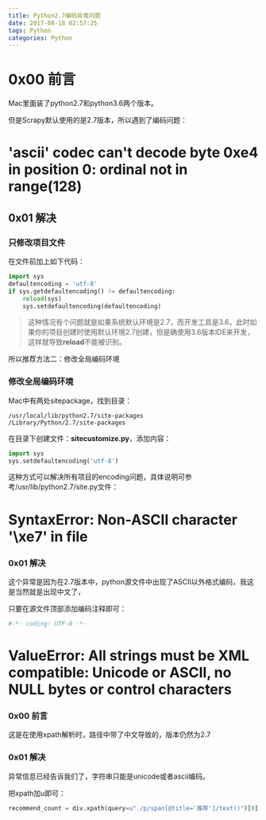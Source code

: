 ```yaml
---
title: Python2.7编码异常问题
date: 2017-08-18 02:57:25
tags: Python
categories: Python
---
```


# 0x00 前言

Mac里面装了python2.7和python3.6两个版本。

但是Scrapy默认使用的是2.7版本，所以遇到了编码问题：

# 'ascii' codec can't decode byte 0xe4 in position 0: ordinal not in range(128)

## 0x01 解决

### 只修改项目文件

在文件前加上如下代码：

```python
import sys
defaultencoding = 'utf-8'
if sys.getdefaultencoding() != defaultencoding:
    reload(sys)
    sys.setdefaultencoding(defaultencoding)
```

> 这种情况有个问题就是如果系统默认环境是2.7，而开发工具是3.6，此时如果你的项目创建时使用默认环境2.7创建，但是确使用3.6版本IDE来开发，这样就导致**reload**不能被识别。

所以推荐方法二：修改全局编码环境

### 修改全局编码环境

Mac中有两处sitepackage，找到目录：

```
/usr/local/lib/python2.7/site-packages
/Library/Python/2.7/site-packages
```

在目录下创建文件：**sitecustomize.py**，添加内容：

```python
import sys
sys.setdefaultencoding('utf-8')
```

 这种方式可以解决所有项目的encoding问题，具体说明可参考/usr/lib/python2.7/site.py文件：

# SyntaxError: Non-ASCII character '\xe7' in file  

### 0x01 解决

这个异常是因为在2.7版本中，python源文件中出现了ASCII以外格式编码，我这是当然就是出现中文了，

只要在源文件顶部添加编码注释即可：

```python
#-*- coding: UTF-8 -*-   
```



# ValueError: All strings must be XML compatible: Unicode or ASCII, no NULL bytes or control characters

### 0x00 前言

这是在使用xpath解析时，路径中带了中文导致的，版本仍然为2.7

### 0x01 解决

异常信息已经告诉我们了，字符串只能是unicode或者ascii编码。

把xpath加u即可：

```python
recommend_count = div.xpath(query=u"./p/span[@title='推荐']/text()")[0].extract()

```

